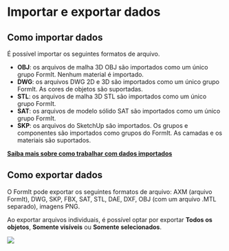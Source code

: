 # Importar e exportar dados

## Como importar dados

É possível importar os seguintes formatos de arquivo.

* **OBJ**: os arquivos de malha 3D OBJ são importados como um único grupo FormIt. Nenhum material é importado.
* **DWG**: os arquivos DWG 2D e 3D são importados como um único grupo FormIt. As cores de objetos são suportadas.
* **STL**: os arquivos de malha 3D STL são importados como um único grupo FormIt.
* **SAT**: os arquivos de modelo sólido SAT são importados como um único grupo FormIt.
* **SKP**: os arquivos do SketchUp são importados. Os grupos e componentes são importados como grupos do FormIt. As camadas e os materiais são suportados.&#x20;

[**Saiba mais sobre como trabalhar com dados importados**](../formit-primer/part-i/import-export-and-content-library.md)

## Como exportar dados

O FormIt pode exportar os seguintes formatos de arquivo: AXM (arquivo FormIt), DWG, SKP, FBX, SAT, STL, DAE, DXF, OBJ (com um arquivo .MTL separado), imagens PNG.

Ao exportar arquivos individuais, é possível optar por exportar **Todos os objetos**, **Somente visíveis** ou **Somente selecionados**.

![](<../.gitbook/assets/export\_window (1).png>)
